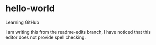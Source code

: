 # hello-world
Learning GitHub

I am writing this from the readme-edits branch, I have noticed that this editor does not provide spell checking.
